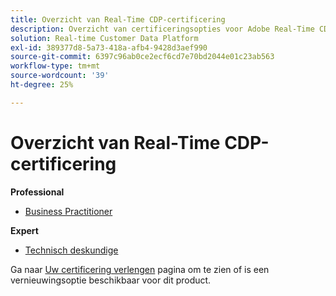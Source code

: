 ```yaml
---
title: Overzicht van Real-Time CDP-certificering
description: Overzicht van certificeringsopties voor Adobe Real-Time CDP
solution: Real-time Customer Data Platform
exl-id: 389377d8-5a73-418a-afb4-9428d3aef990
source-git-commit: 6397c96ab0ce2ecf6cd7e70bd2044e01c23ab563
workflow-type: tm+mt
source-wordcount: '39'
ht-degree: 25%

---
```


# Overzicht van Real-Time CDP-certificering

**Professional**

* [Business Practitioner](/help/certifications/rtcdp/rtcdp-p-business.md) <!--AD0-E602-->

**Expert**

* [Technisch deskundige](/help/certifications/rtcdp/rtcdp-e-technical.md) <!--AD0-E600 and E601-->

Ga naar [Uw certificering verlengen](/help/certifications/renew.md) pagina om te zien of is een vernieuwingsoptie beschikbaar voor dit product.
